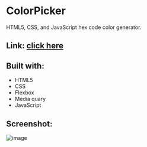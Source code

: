 # ColorPicker
HTML5, CSS, and JavaScript hex code color generator.

## Link: [click here](https://sr-color-picker.netlify.app/)

## Built with:
- HTML5
- CSS
- Flexbox
- Media quary
- JavaScript

## Screenshot:
![image](https://user-images.githubusercontent.com/76474133/194050209-6213d937-64a3-4a93-b55d-f05452274694.png)
